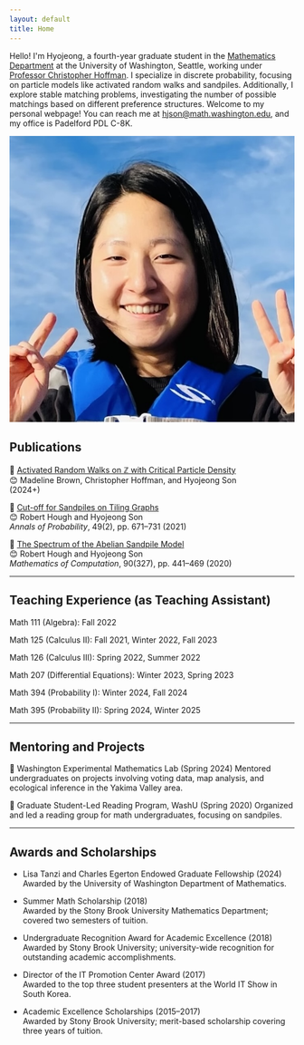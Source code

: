 ```yaml
---
layout: default
title: Home
---
```


<!-- Introduction Section -->
<div class="intro">
  <p>
    Hello! I'm Hyojeong, a fourth-year graduate student in the <a href="https://math.washington.edu" target="_blank">Mathematics Department</a> at the University of Washington, Seattle, working under <a href="https://sites.math.washington.edu/~hoffman/" target="_blank">Professor Christopher Hoffman</a>. I specialize in discrete probability, focusing on particle models like activated random walks and sandpiles. Additionally, I explore stable matching problems, investigating the number of possible matchings based on different preference structures. Welcome to my personal webpage! You can reach me at <a href="mailto:hjson@math.washington.edu">hjson@math.washington.edu</a>, and my office is Padelford PDL C-8K.
  </p>
  <img src="/assets/files/profile.jpeg" alt="Profile Picture">
</div>

<!-- Sections -->

## Publications
<a id="publications"></a>

📝 [Activated Random Walks on ℤ with Critical Particle Density](https://arxiv.org/abs/2411.07609)  
😊 Madeline Brown, Christopher Hoffman, and Hyojeong Son  
(2024+)

📝 [Cut-off for Sandpiles on Tiling Graphs](https://arxiv.org/abs/1902.04174)  
😊 Robert Hough and Hyojeong Son  
*Annals of Probability*, 49(2), pp. 671–731 (2021)

📝 [The Spectrum of the Abelian Sandpile Model](https://arxiv.org/abs/1905.07015)  
😊 Robert Hough and Hyojeong Son  
*Mathematics of Computation*, 90(327), pp. 441–469 (2020)

---

## Teaching Experience (as Teaching Assistant)
<a id="teaching-experience"></a>

Math 111 (Algebra): Fall 2022

Math 125 (Calculus II): Fall 2021, Winter 2022, Fall 2023

Math 126 (Calculus III): Spring 2022, Summer 2022

Math 207 (Differential Equations): Winter 2023, Spring 2023

Math 394 (Probability I): Winter 2024, Fall 2024

Math 395 (Probability II): Spring 2024, Winter 2025

---

## Mentoring and Projects
<a id="mentorship"></a>

🧩 Washington Experimental Mathematics Lab (Spring 2024) 
Mentored undergraduates on projects involving voting data, map analysis, and ecological inference in the Yakima Valley area.

🧩 Graduate Student-Led Reading Program, WashU (Spring 2020) 
Organized and led a reading group for math undergraduates, focusing on sandpiles.

---

## Awards and Scholarships
<a id="awards"></a>

- Lisa Tanzi and Charles Egerton Endowed Graduate Fellowship (2024)  
  Awarded by the University of Washington Department of Mathematics.

- Summer Math Scholarship (2018)  
  Awarded by the Stony Brook University Mathematics Department; covered two semesters of tuition.

- Undergraduate Recognition Award for Academic Excellence (2018)  
  Awarded by Stony Brook University; university-wide recognition for outstanding academic accomplishments.

- Director of the IT Promotion Center Award (2017)  
  Awarded to the top three student presenters at the World IT Show in South Korea.

- Academic Excellence Scholarships (2015–2017)  
  Awarded by Stony Brook University; merit-based scholarship covering three years of tuition.
